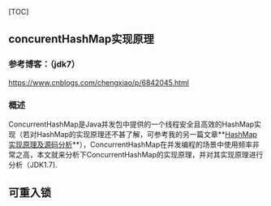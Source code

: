 [TOC]



## concurentHashMap实现原理

### 参考博客：（jdk7）

https://www.cnblogs.com/chengxiao/p/6842045.html

### 概述

ConcurrentHashMap是Java并发包中提供的一个线程安全且高效的HashMap实现（若对HashMap的实现原理还不甚了解，可参考我的另一篇文章**[HashMap实现原理及源码分析](http://www.cnblogs.com/chengxiao/p/6059914.html)**），ConcurrentHashMap在并发编程的场景中使用频率非常之高，本文就来分析下ConcurrentHashMap的实现原理，并对其实现原理进行分析（JDK1.7).

## 可重入锁







